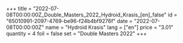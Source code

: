 +++
title = "2022-07-08T00:00:00Z_Double_Masters_2022_Hydroid_Krasis_[en]_false"
id = "65010991-2097-4769-be96-f24b4bf9276f"
date = "2022-07-08T00:00:00Z"
name = "Hydroid Krasis"
lang = ["en"]
price = "3.01"
quantity = 4
foil = false
set = "Double Masters 2022"
+++
